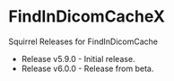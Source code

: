 # FindInDicomCacheX
Squirrel Releases for FindInDicomCache

* Release v5.9.0 - Initial release.
* Release v6.0.0 - Release from beta.
